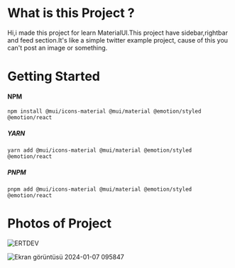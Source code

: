 # What is this Project ?

Hi,i made this project for learn MaterialUI.This project have sidebar,rightbar and feed section.It's like a simple twitter example project, cause of this you can't post an image or something.

# Getting Started 

#### NPM

`npm install @mui/icons-material @mui/material @emotion/styled @emotion/react`

##### YARN

`yarn add @mui/icons-material @mui/material @emotion/styled @emotion/react`

##### PNPM

`pnpm add @mui/icons-material @mui/material @emotion/styled @emotion/react`

# Photos of Project

![ERTDEV](https://github.com/ertugakmann/MaterialUIApp/assets/134059022/8b2113d4-e383-4bf4-9132-557ecdfa312d)

![Ekran görüntüsü 2024-01-07 095847]( https://github.com/ertugakmann/MaterialUIApp/assets/134059022/06fb9e84-0fb0-4b43-bdd5-30cf4b72f643) 






